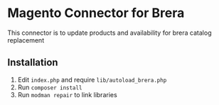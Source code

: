 # Magento Connector for Brera

This connector is to update products and availability for brera catalog replacement

## Installation

1. Edit `index.php` and require `lib/autoload_brera.php`
2. Run `composer install`
3. Run `modman repair` to link libraries
